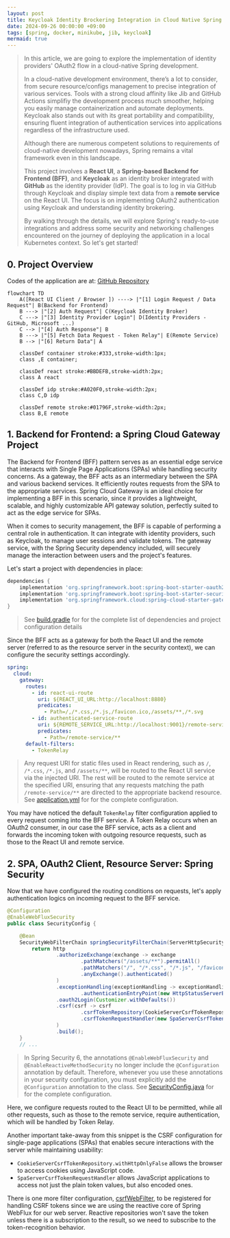 ```yaml
---
layout: post
title: Keycloak Identity Brockering Integration in Cloud Native Spring  
date: 2024-09-26 00:00:00 +09:00
tags: [spring, docker, minikube, jib, keycloak]            
mermaid: true
---
```


> In this article, we are going to explore the implementation of identity providers' OAuth2 flow in a cloud-native Spring development.
>
> In a cloud-native development environment, there’s a lot to consider, from secure resource/configs management to precise integration of various services. Tools with a strong cloud affinity like Jib and GitHub Actions simplifiy the development process much smoother, helping you easily manage containerization and automate deployments. Keycloak also stands out with its great portability and compatibility, ensuring fluent integration of authentication services into applications regardless of the infrastructure used.
>
> Although there are numerous competent solutions to requirements of cloud-native development nowadays, Spring remains a vital framework even in this landscape.
>
> This project involves a **React UI**, a **Spring-based Backend for Frontend (BFF)**, and **Keycloak** as an identity broker integrated with **GitHub** as the identity provider (IdP). The goal is to log in via GitHub through Keycloak and display simple text data from a **remote service** on the React UI. The focus is on implementing OAuth2 authentication using Keycloak and understanding identity brokering.
> 
> By walking through the details, we will explore Spring's ready-to-use integrations and address some security and networking challenges encountered on the journey of deploying the application in a local Kubernetes context. So let's get started! 

## 0. Project Overview 
Codes of the application are at: [GitHub Repository](https://github.com/CynicDog/spa-spring-keycloak-oauth2)

```mermaid 
flowchart TD
    A([React UI Client / Browser ]) ----> |"[1] Login Request / Data Request"| B(Backend for Frontend)
    B ---> |"[2] Auth Request"| C(Keycloak Identity Broker)
    C ---> |"[3] Identity Provider Login"| D(Identity Providers - GitHub, Microsoft ...)
    C --> |"[4] Auth Response"| B
    B ---> |"[5] Fetch Data Request - Token Relay"| E(Remote Service)
    B --> |"[6] Return Data"| A

    classDef container stroke:#333,stroke-width:1px;
    class ,E container;

    classDef react stroke:#BBDEFB,stroke-width:2px;
    class A react

    classDef idp stroke:#A020F0,stroke-width:2px;
    class C,D idp

    classDef remote stroke:#01796F,stroke-width:2px;
    class B,E remote
```

## 1. Backend for Frontend: a Spring Cloud Gateway Project 
The Backend for Frontend (BFF) pattern serves as an essential edge service that interacts with Single Page Applications (SPAs) while handling security concerns. As a gateway, the BFF acts as an intermediary between the SPA and various backend services. It efficiently routes requests from the SPA to the appropriate services. Spring Cloud Gateway is an ideal choice for implementing a BFF in this scenario, since it provides a lightweight, scalable, and highly customizable API gateway solution, perfectly suited to act as the edge service for SPAs. 

When it comes to security management, the BFF is capable of performing a central role in authentication. It can integrate with identity providers, such as Keycloak, to manage user sessions and validate tokens. The gateway service, with the Spring Security dependency included, will securely manage the interaction between users and the project's features.

Let's start a project with dependencies in place: 
```gradle
dependencies { 
    implementation 'org.springframework.boot:spring-boot-starter-oauth2-client'
    implementation 'org.springframework.boot:spring-boot-starter-security'
    implementation 'org.springframework.cloud:spring-cloud-starter-gateway'
}
```
> See [build.gradle](https://github.com/CynicDog/spa-spring-keycloak-oauth2/blob/main/backend-for-frontend/build.gradle) for for the complete list of dependencies and project configuration details

Since the BFF acts as a gateway for both the React UI and the remote server (referred to as the resource server in the security context), we can configure the security settings accordingly.

```yaml
spring:
  cloud:
    gateway:
      routes:
        - id: react-ui-route
          uri: ${REACT_UI_URL:http://localhost:8880}
          predicates:
            - Path=/,/*.css,/*.js,/favicon.ico,/assets/**,/*.svg
        - id: authenticated-service-route
          uri: ${REMOTE_SERVICE_URL:http://localhost:9001}/remote-service
          predicates:
            - Path=/remote-service/**
      default-filters:
        - TokenRelay
```
> Any request URI for static files used in React rendering, such as `/`, `/*.css`, `/*.js`, and `/assets/**`, will be routed to the React UI service via the injected URI. The rest will be routed to the remote service at the specified URI, ensuring that any requests matching the path `/remote-service/**` are directed to the appropriate backend resource. See [application.yml](https://github.com/CynicDog/spa-spring-keycloak-oauth2/blob/main/backend-for-frontend/src/main/resources/application.yml) for for the complete configuration.

You may have noticed the default `TokenRelay` filter configuration applied to every request coming into the BFF service. A Token Relay occurs when an OAuth2 consumer, in our case the BFF service, acts as a client and forwards the incoming token with outgoing resource requests, such as those to the React UI and remote service.


## 2. SPA, OAuth2 Client, Resource Server: Spring Security  

Now that we have configured the routing conditions on requests, let's apply authentication logics on incoming request to the BFF service. 

```java
@Configuration
@EnableWebFluxSecurity
public class SecurityConfig {

    @Bean
    SecurityWebFilterChain springSecurityFilterChain(ServerHttpSecurity http) {
        return http
                .authorizeExchange(exchange -> exchange
                        .pathMatchers("/assets/**").permitAll()
                        .pathMatchers("/", "/*.css", "/*.js", "/favicon.ico", "/*.svg").permitAll()
                        .anyExchange().authenticated()
                )
                .exceptionHandling(exceptionHandling -> exceptionHandling
                        .authenticationEntryPoint(new HttpStatusServerEntryPoint(HttpStatus.UNAUTHORIZED)))
                .oauth2Login(Customizer.withDefaults())
                .csrf(csrf -> csrf
                        .csrfTokenRepository(CookieServerCsrfTokenRepository.withHttpOnlyFalse())
                        .csrfTokenRequestHandler(new SpaServerCsrfTokenRequestHandler())
                )
                .build();
    }
    // ...
```
> In Spring Security 6, the annotations `@EnableWebFluxSecurity` and `@EnableReactiveMethodSecurity` no longer include the `@Configuration` annotation by default. Therefore, whenever you use these annotations in your security configuration, you must explicitly add the `@Configuration` annotation to the class. See [SecurityConfig.java](https://github.com/CynicDog/spa-spring-keycloak-oauth2/blob/main/backend-for-frontend/src/main/java/io/cynicdog/backendforfrontend/config/SecurityConfig.java) for for the complete configuration.

Here, we configure requests routed to the React UI to be permitted, while all other requests, such as those to the remote service, require authentication, which will be handled by Token Relay.

Another important take-away from this snippet is the CSRF configuration for single-page applications (SPAs) that enables secure interactions with the server while maintaining usability: 
  - `CookieServerCsrfTokenRepository.withHttpOnlyFalse` allows the browser to access cookies using JavaScript code.
  - `SpaServerCsrfTokenRequestHandler` allows JavaScript applications to access not just the plain token values, but also encoded ones. 

There is one more filter configuration, [csrfWebFilter](https://github.com/CynicDog/spa-spring-keycloak-oauth2/blob/9bcc8bbfcce0c77c9c106f42b01601e71cc07b12/backend-for-frontend/src/main/java/io/cynicdog/backendforfrontend/config/SecurityConfig.java#L43), to be registered for handling CSRF tokens since we are using the reactive core of Spring WebFlux for our web server. Reactive repositories won't save the token unless there is a subscription to the result, so we need to subscribe to the token-recognition behavior. 

